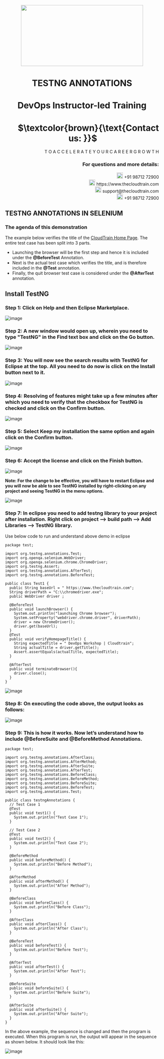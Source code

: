 <div align="center">
<img src=https://static.wixstatic.com/media/1c706c_a5df0ad56f894928bf858a74ba744b32~mv2.png/v1/fit/w_2500,h_1330,al_c/1c706c_a5df0ad56f894928bf858a74ba744b32~mv2.png width="400" height="200">
 </div>

# <div align="center"> TESTNG ANNOTATIONS </p>

# <div align="center"> DevOps Instructor-led Training </div>

# <div align="right"> $`\textcolor{brown}{\text{Contact us: }}`$  &emsp;&emsp;&emsp;&emsp;&emsp;&emsp;&emsp; </div>

<div align="right"> T O A C C E L E R A T E Y O U R C A R E E R G R O W T H </div>

### <div align="right"> For questions and more details: </div>

<div align="right"> <img src=https://w7.pngwing.com/pngs/759/922/png-transparent-telephone-logo-iphone-telephone-call-smartphone-phone-electronics-text-trademark-thumbnail.png width="20" height="20"> +91 98712 72900 </div>

<div align="right"> <img src=https://pbs.twimg.com/profile_images/1450734615946219520/jmBHQRRa_400x400.jpg width="20" height="20"> https://www.thecloudtrain.com </div>

<div align="right"> <img src=https://icons.iconarchive.com/icons/martz90/circle/512/email-icon.png width="20" height="20"> support@thecloudtrain.com </div>

<div align="right"> <img src=https://png.pngtree.com/png-vector/20221018/ourmid/pngtree-whatsapp-icon-png-image_6315990.png width="20" height="20"> +91 98712 72900 </div>

## TESTNG ANNOTATIONS IN SELENIUM

### The agenda of this demonstration

The example below verifies the title of the [CloudTrain Home Page](https://www.thecloudtrain.com/). The entire test case has been split into 3 parts.

- Launching the browser will be the first step and hence it is included under the  **@BeforeTest**  Annotation.
- Next is the actual test case which verifies the title, and is therefore included in the  **@Test**  annotation.
- Finally, the quit browser test case is considered under the  **@AfterTest**  annotation.

## Install TestNG

### Step 1: Click on **Help**  and then  **Eclipse Marketplace**.

![image](https://user-images.githubusercontent.com/37858762/236047562-aacbafa0-f966-4100-bab3-b76e5b8374ef.png)


### Step 2:  A new window would open up, wherein you need to type "TestNG" in the Find text box and click on the Go button.

![image](https://user-images.githubusercontent.com/37858762/236047525-85f03133-0887-4b1f-8c5b-6aefe988e71c.png)


### Step 3:  You will now see the search results with TestNG for Eclipse at the top. All you need to do now is click on the Install button next to it.

![image](https://user-images.githubusercontent.com/37858762/236047496-cdfe96c7-f9dc-41ea-b675-6a79f17cddf9.png)


### Step 4: Resolving of features might take up a few minutes after which you need to verify that the checkbox for TestNG is checked and click on the Confirm button.

![image](https://user-images.githubusercontent.com/37858762/236047450-ea1ace66-508d-4f37-97b2-63b65a3f7cf3.png)


### Step 5:  Select **Keep my installation the same** option and again click on the **Confirm** button.

![image](https://user-images.githubusercontent.com/37858762/236047416-b2be2386-7efd-46bb-b81b-8973f928385c.png)

### Step 6: Accept the license and click on the **Finish** button.

![image](https://user-images.githubusercontent.com/37858762/236047396-db2d51b5-012b-44d3-a21d-97df871eba46.png)

**Note:  For the change to be effective, you will have to restart Eclipse and you will now be able to see TestNG installed by right-clicking on any project and seeing TestNG in the menu options.**

![image](https://user-images.githubusercontent.com/37858762/236047367-44526adb-6041-4621-830e-c7ae8bdbdf48.png)


### Step 7: In eclipse you need to add testng library to your project after installation. Right click on project --\> build path --\> Add Libraries --\> TestNG library.

Use below code to run and understand above demo in eclipse

```
package test;

import org.testng.annotations.Test;
import org.openqa.selenium.WebDriver;
import org.openqa.selenium.chrome.ChromeDriver;
import org.testng.Assert;
import org.testng.annotations.AfterTest;
import org.testng.annotations.BeforeTest;

public class Test1 {
  public String baseUrl = " https://www.thecloudtrain.com";
  String driverPath = "C:\\chromedriver.exe";
  public WebDriver driver ;
  
  @BeforeTest
  public void launchBrowser() {
    System.out.println("launching Chrome browser");
    System.setProperty("webdriver.chrome.driver", driverPath);
    driver = new ChromeDriver();
    driver.get(baseUrl);
  }
  @Test
  public void verifyHomepageTitle() {
    String expectedTitle = " DevOps Workshop | Cloudtrain";
    String actualTitle = driver.getTitle();
    Assert.assertEquals(actualTitle, expectedTitle);
  }
  
  @AfterTest
  public void terminateBrowser(){
    driver.close();
  }
}
```

![image](https://user-images.githubusercontent.com/37858762/236047297-6817746c-1ab9-4b84-8628-32d6f493cb81.png)


### Step 8: On executing the code above, the output looks as follows:

![image](https://user-images.githubusercontent.com/37858762/236047226-6f8c2759-b10c-4639-a7bc-ab46c772fbdf.png)


### Step 9:  This is how it works. Now let’s understand how to include @BeforeSuite and @BeforeMethod Annotations.

```
package test;

import org.testng.annotations.AfterClass;
import org.testng.annotations.AfterMethod;
import org.testng.annotations.AfterSuite;
import org.testng.annotations.AfterTest;
import org.testng.annotations.BeforeClass;
import org.testng.annotations.BeforeMethod;
import org.testng.annotations.BeforeSuite;
import org.testng.annotations.BeforeTest;
import org.testng.annotations.Test;

public class testngAnnotations {
  // Test Case 1
  @Test
  public void test1() {
    System.out.println("Test Case 1");
  }
  
  // Test Case 2
  @Test
  public void test2() {
    System.out.println("Test Case 2");
  }
  
  @BeforeMethod
  public void beforeMethod() {
    System.out.println("Before Method");
  }
  
  @AfterMethod
  public void afterMethod() {
    System.out.println("After Method");
  }
  
  @BeforeClass
  public void beforeClass() {
    System.out.println("Before Class");
  }
  
  @AfterClass
  public void afterClass() {
    System.out.println("After Class");
  }
  
  @BeforeTest
  public void beforeTest() {
    System.out.println("Before Test");
  }
  
  @AfterTest
  public void afterTest() {
    System.out.println("After Test");
  }
  
  @BeforeSuite
  public void beforeSuite() {
    System.out.println("Before Suite");
  }
  
  @AfterSuite
  public void afterSuite() {
    System.out.println("After Suite");
  }
}
```

In the above example, the sequence is changed and then the program is executed. When this program is run, the output will appear in the sequence as shown below. It should look like this:

![image](https://user-images.githubusercontent.com/37858762/236047021-fddb8e04-f49c-4793-839a-10cf8d259977.png)
